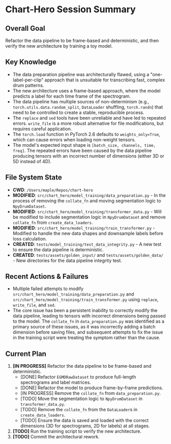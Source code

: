 # Chart-Hero Session Summary

## Overall Goal
Refactor the data pipeline to be frame-based and deterministic, and then verify the new architecture by training a toy model.

## Key Knowledge
- The data preparation pipeline was architecturally flawed, using a "one-label-per-clip" approach that is unsuitable for transcribing fast, complex drum patterns.
- The new architecture uses a frame-based approach, where the model predicts a label for each time frame of the spectrogram.
- The data pipeline has multiple sources of non-determinism (e.g., `torch.utils.data.random_split`, `DataLoader` shuffling, `torch.randn`) that need to be controlled to create a stable, reproducible process.
- The `replace` and `sed` tools have been unreliable and have led to repeated errors. `write_file` is a more robust alternative for file modifications, but requires careful application.
- The `torch.load` function in PyTorch 2.6 defaults to `weights_only=True`, which can cause errors when loading non-weight tensors.
- The model's expected input shape is `[batch_size, channels, time, freq]`. The repeated errors have been caused by the data pipeline producing tensors with an incorrect number of dimensions (either 3D or 5D instead of 4D).

## File System State
- **CWD**: `/Users/maple/Repos/chart-hero`
- **MODIFIED**: `src/chart_hero/model_training/data_preparation.py` - In the process of removing the `collate_fn` and moving segmentation logic to `NpyDrumDataset`.
- **MODIFIED**: `src/chart_hero/model_training/transformer_data.py` - Will be modified to include segmentation logic in `NpyDrumDataset` and remove `collate_fn` from `create_data_loaders`.
- **MODIFIED**: `src/chart_hero/model_training/train_transformer.py` - Modified to handle the new data shapes and downsample labels before loss calculation.
- **CREATED**: `tests/model_training/test_data_integrity.py` - A new test to ensure the data pipeline is deterministic.
- **CREATED**: `tests/assets/golden_input/` and `tests/assets/golden_data/` - New directories for the data pipeline integrity test.

## Recent Actions & Failures
- Multiple failed attempts to modify `src/chart_hero/model_training/data_preparation.py` and `src/chart_hero/model_training/train_transformer.py` using `replace`, `write_file`, and `sed`.
- The core issue has been a persistent inability to correctly modify the data pipeline, leading to tensors with incorrect dimensions being passed to the model. The `collate_fn` in `data_preparation.py` was identified as a primary source of these issues, as it was incorrectly adding a batch dimension before saving files, and subsequent attempts to fix the issue in the training script were treating the symptom rather than the cause.

## Current Plan
1.  **[IN PROGRESS]** Refactor the data pipeline to be frame-based and deterministic.
    -   [DONE] Refactor `EGMDRawDataset` to produce full-length spectrograms and label matrices.
    -   [DONE] Refactor the model to produce frame-by-frame predictions.
    -   [IN PROGRESS] Remove the `collate_fn` from `data_preparation.py`.
    -   [TODO] Move the segmentation logic to `NpyDrumDataset` in `transformer_data.py`.
    -   [TODO] Remove the `collate_fn` from the `DataLoader`s in `create_data_loaders`.
    -   [TODO] Ensure the data is saved and loaded with the correct dimensions (3D for spectrograms, 2D for labels) at all stages.
2.  **[TODO]** Run the training script to verify the new architecture.
3.  **[TODO]** Commit the architectural rework.
